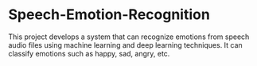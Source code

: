 # Speech-Emotion-Recognition
This project develops a system that can recognize emotions from speech audio files using machine learning and deep learning techniques. It can classify emotions such as happy, sad, angry, etc.
